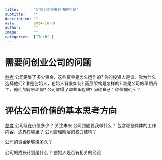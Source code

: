 ```yaml
---
title:       "初创公司需要理清的问题"
subtitle:    ""
description: ""
date:        2024-10-04
author:      ""
image:       ""
categories:  ["Tech" ]
---
```


# 需要问创业公司的问题
[参考](https://lietoumai.gitbooks.io/the-story-of-lietoumai/content/gong-si-xiang-guan/zai-jia-ru-chuang-ye-gong-si-zhi-qian-xu-yao-qu-wen-chuang-shi-ren-de-7-ge-wen-ti.html)
公司筹集了多少资金，这些资金是怎么运作的?
你的投资人是谁，你为什么选择他们?
谁是创始人，创始人背景如何?
高层架构是怎样的?
谁是公司的早期员工，他们的背景如何?
公司取得了哪些里程碑?
问你自己：你信他们么？

# 评估公司价值的基本思考方向
[参考](https://lietoumai.gitbooks.io/the-story-of-lietoumai/content/gong-si-xiang-guan/23ru-he-ping-gu-chuang-ye-gong-si-de-jia-zhi.html)
公司现在价值多少？
    关注未来
公司到底要我做什么？
    包含哪些具体的工作内容，边界在哪里？
公司管理阶层的权力结构？

公司的资金足够烧多久？

公司的成长计划是什么？
    创始人是否有相关的经验